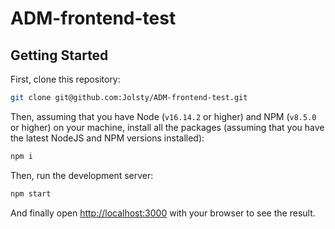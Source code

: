 # ADM-frontend-test

## Getting Started

First, clone this repository:

```bash
git clone git@github.com:Jolsty/ADM-frontend-test.git
```

Then, assuming that you have Node (`v16.14.2` or higher) and NPM (`v8.5.0` or higher) on your machine, install all the packages (assuming that you have the latest NodeJS and NPM versions installed):

```bash
npm i
```

Then, run the development server:

```bash
npm start
```

And finally open [http://localhost:3000](http://localhost:3000) with your browser to see the result.
